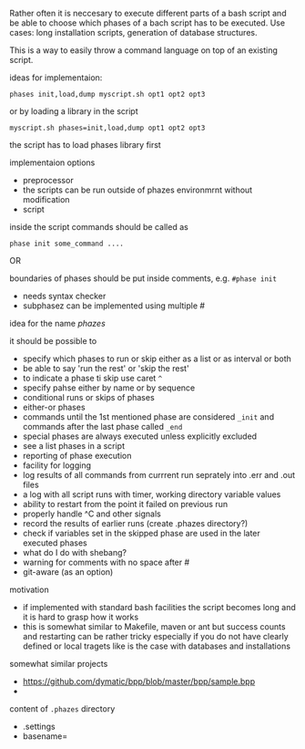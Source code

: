 Rather often it is neccesary to execute different parts of a bash script and be able to choose which phases of a bach script has to be executed.  Use cases: long installation scripts, generation of database structures.

This is a way to easily throw a command language on top of an existing script.

ideas for implementaion:

```phases init,load,dump myscript.sh opt1 opt2 opt3```

or by loading a library in the script

```myscript.sh phases=init,load,dump opt1 opt2 opt3```

the script has to load phases library first

implementaion options
 * preprocessor
  * the scripts can be run outside of phazes environmrnt without modification
 * script

inside the script commands should be called as

```phase init some_command ....```

OR

boundaries of phases should be put inside comments, e.g. ```#phase init``` 
 * needs syntax checker
 * subphasez can be implemented using multiple #

idea for the name *phazes*

it should be possible to
 * specify which phases to run or skip either as a list or as interval or both
 * be able to say 'run the rest' or 'skip the rest'
 * to indicate a phase ti skip use caret ```^```
 * specify pahse either by name or by sequence
 * conditional runs or skips of phases
 * either-or phases
 * commands until the 1st mentioned phase are considered ```_init``` and commands after the last phase called ```_end```
  * special phases are always executed unless explicitly excluded
 * see a list phases in a script
 * reporting of phase execution
 * facility for logging
  * log results of all commands from currrent run seprately into .err and .out files
  * a log with all script runs with timer, working directory variable values
 * ability to restart from the point it failed on previous run
 * properly handle ^C and other signals
 * record the results of earlier runs (create .phazes directory?)
 * check if variables set in the skipped phase are used in the later executed phases
 * what do I do with shebang?
 * warning for comments with no space after #
 * git-aware (as an option)

motivation
 * if implemented with standard bash facilities the script becomes long and it is hard to grasp how it works
 * this is somewhat similar to Makefile, maven or ant but success counts and restarting can be rather tricky especially if you do not have clearly defined or local tragets like is the case with databases and installations
 
somewhat similar projects
 * https://github.com/dymatic/bpp/blob/master/bpp/sample.bpp
 * 

content of ```.phazes``` directory
 * .settings
 * basename=<script>-<host>-<timestamp>
 * basename.log saves command line arguments, working directory
 * basename.stdout
 * basename.err
 * basename-<phase>.env for environment variables
 * do not allow phazes to run in home directory
 * be able to truncate logs to a certain size
 * --unlogged arguments to the preprocessor or specific phasein the script
 * --log-pipe='command' pipe log output throu a specified command before saving

## Examples
### loading data into the databse and creating a dump

```
phazes schema_init,generate,^load,create_dump dbgen.sh options
phazes --list
phazes --continue [run_id]
phazes --unlogged command
phazes --clean-logs [hour|day|week|months|all]
phazes --dry-run do not execute or log, only show what will happen
phazes --verbose [commands,output,quite] can be specified for each phase also
```
